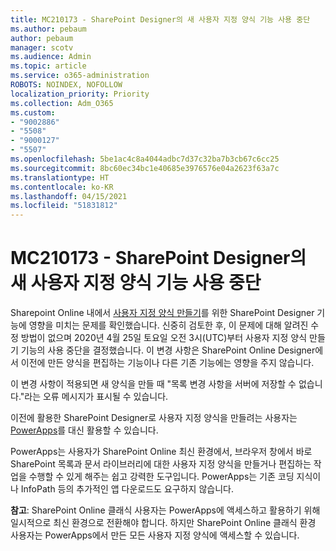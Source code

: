 ```yaml
---
title: MC210173 - SharePoint Designer의 새 사용자 지정 양식 기능 사용 중단
ms.author: pebaum
author: pebaum
manager: scotv
ms.audience: Admin
ms.topic: article
ms.service: o365-administration
ROBOTS: NOINDEX, NOFOLLOW
localization_priority: Priority
ms.collection: Adm_O365
ms.custom:
- "9002886"
- "5508"
- "9000127"
- "5507"
ms.openlocfilehash: 5be1ac4c8a4044adbc7d37c32ba7b3cb67c6cc25
ms.sourcegitcommit: 8bc60ec34bc1e40685e3976576e04a2623f63a7c
ms.translationtype: HT
ms.contentlocale: ko-KR
ms.lasthandoff: 04/15/2021
ms.locfileid: "51831812"
---
```

# <a name="mc210173---sharepoint-designer-new-custom-form-feature-deprecation"></a>MC210173 - SharePoint Designer의 새 사용자 지정 양식 기능 사용 중단

Sharepoint Online 내에서 [사용자 지정 양식 만들기](https://support.microsoft.com/en-us/office/create-a-custom-list-form-using-sharepoint-designer-917d8fdb-ee00-4441-adb3-a94612d1d105?ui=en-us&rs=en-us&ad=us#bm2)를 위한 SharePoint Designer 기능에 영향을 미치는 문제를 확인했습니다. 신중히 검토한 후, 이 문제에 대해 알려진 수정 방법이 없으며 2020년 4월 25일 토요일 오전 3시(UTC)부터 사용자 지정 양식 만들기 기능의 사용 중단을 결정했습니다. 이 변경 사항은 SharePoint Online Designer에서 이전에 만든 양식을 편집하는 기능이나 다른 기존 기능에는 영향을 주지 않습니다.

이 변경 사항이 적용되면 새 양식을 만들 때 "목록 변경 사항을 서버에 저장할 수 없습니다."라는 오류 메시지가 표시될 수 있습니다.

이전에 활용한 SharePoint Designer로 사용자 지정 양식을 만들려는 사용자는 [PowerApps](https://docs.microsoft.com/powerapps/maker/canvas-apps/customize-list-form)를 대신 활용할 수 있습니다.

PowerApps는 사용자가 SharePoint Online 최신 환경에서, 브라우저 창에서 바로 SharePoint 목록과 문서 라이브러리에 대한 사용자 지정 양식을 만들거나 편집하는 작업을 수행할 수 있게 해주는 쉽고 강력한 도구입니다. PowerApps는 기존 코딩 지식이나 InfoPath 등의 추가적인 앱 다운로드도 요구하지 않습니다.

**참고**: SharePoint Online 클래식 사용자는 PowerApps에 액세스하고 활용하기 위해 일시적으로 최신 환경으로 전환해야 합니다. 하지만 SharePoint Online 클래식 환경 사용자는 PowerApps에서 만든 모든 사용자 지정 양식에 액세스할 수 있습니다.
